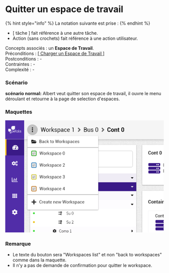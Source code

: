 # Quitter un espace de travail

{% hint style="info" %}
La notation suivante est prise :
{% endhint %}

* \[ tâche \] fait référence à une autre tâche.
* Action \(sans crochets\) fait référence à une action utilisateur.

Concepts associés : un **Espace de Travail**.  
Préconditions : [\[ Charger un Espace de Travail \]](charger-un-espace-de-travail.md)  
Postconditions : -  
Contraintes : -  
Complexité : -

### Scénario

**scénario normal:** Albert veut quitter son espace de travail, il ouvre le menu déroulant et retourne à la page de selection d'espaces.



### Maquettes

![Menu d&#xE9;roulant \(Note: le bouton sera &quot;Workspaces list&quot;\)](../../.gitbook/assets/header-menu-workspaces.png)



### Remarque

* Le texte du bouton sera "Workspaces list" et non "back to workspaces" comme dans la maquette.
* Il n'y a pas de demande de confirmation pour quitter le workspace.

